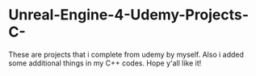 # Unreal-Engine-4-Udemy-Projects-C-
These are projects that i complete from udemy by myself. Also i added some additional things in my C++ codes. Hope y'all like it!
